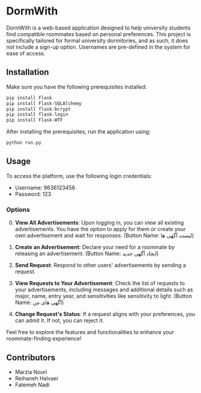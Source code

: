 # DormWith 

DormWith is a web-based application designed to help university students find compatible roommates based on personal preferences. This project is specifically tailored for formal university dormitories, and as such, it does not include a sign-up option. Usernames are pre-defined in the system for ease of access.

## Installation

Make sure you have the following prerequisites installed:

```bash
pip install Flask
pip install Flask-SQLAlchemy
pip install flask-bcrypt
pip install flask-login
pip install Flask-WTF
```

After installing the prerequisites, run the application using:

```bash
python run.py
```

## Usage

To access the platform, use the following login credentials:

- Username: 9636123456
- Password: 123

### Options

0. **View All Advertisements**: Upon logging in, you can view all existing advertisements. You have the option to apply for them or create your own advertisement and wait for responses. (Button Name: لیست آگهی ها)

1. **Create an Advertisement**: Declare your need for a roommate by releasing an advertisement. (Button Name: ایجاد آگهی جدید)

2. **Send Request**: Respond to other users' advertisements by sending a request.

3. **View Requests to Your Advertisement**: Check the list of requests to your advertisements, including messages and additional details such as major, name, entry year, and sensitivities like sensitivity to light. (Button Name: آگهی های من)

4. **Change Request's Status**: If a request aligns with your preferences, you can admit it. If not, you can reject it.

Feel free to explore the features and functionalities to enhance your roommate-finding experience!

## Contributors

- Marzia Nouri
- Reihaneh Halvaei
- Fatemeh Nadi
